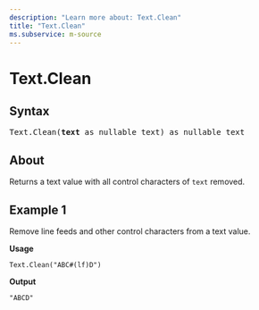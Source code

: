 ```yaml
---
description: "Learn more about: Text.Clean"
title: "Text.Clean"
ms.subservice: m-source
---
```

# Text.Clean

## Syntax

<pre>
Text.Clean(<b>text</b> as nullable text) as nullable text
</pre>
  
## About

Returns a text value with all control characters of `text` removed.

## Example 1

Remove line feeds and other control characters from a text value.

**Usage**

```powerquery-m
Text.Clean("ABC#(lf)D")
```

**Output**

`"ABCD"`
